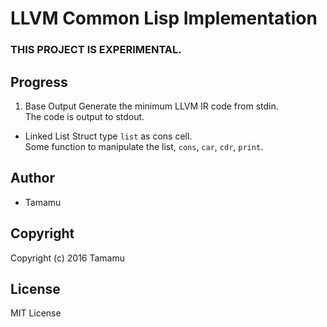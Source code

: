 # LLVM Common Lisp Implementation

### THIS PROJECT IS EXPERIMENTAL.

## Progress
1. Base Output
  Generate the minimum LLVM IR code from stdin.  
  The code is output to stdout.
* Linked List
  Struct type `list` as cons cell.  
  Some function to manipulate the list, `cons`, `car`, `cdr`, `print`.

## Author
* Tamamu

## Copyright
Copyright (c) 2016 Tamamu

## License
MIT License

